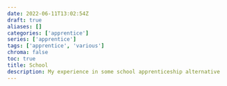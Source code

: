 ```yaml
---
date: 2022-06-11T13:02:54Z
draft: true
aliases: []
categories: ['apprentice']
series: ['apprentice']
tags: ['apprentice', 'various']
chroma: false
toc: true
title: School
description: My experience in some school apprenticeship alternative
---
```

